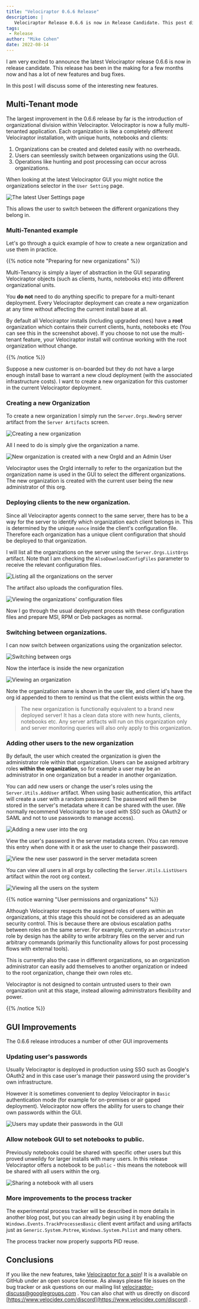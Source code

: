 ```yaml
---
title: "Velociraptor 0.6.6 Release"
description: |
   Velociraptor Release 0.6.6 is now in Release Candidate. This post discusses some of the new features.
tags:
 - Release
author: "Mike Cohen"
date: 2022-08-14
---
```


I am very excited to announce the latest Velociraptor release 0.6.6 is
now in release candidate. This release has been in the making for a
few months now and has a lot of new features and bug fixes.

In this post I will discuss some of the interesting new features.

## Multi-Tenant mode

The largest improvement in the 0.6.6 release by far is the
introduction of organizational division within Velociraptor.
Velociraptor is now a fully multi-tenanted application. Each
organization is like a completely different Velociraptor installation,
with unique hunts, notebooks and clients:

1. Organizations can be created and deleted easily with no overheads.
2. Users can seemlessly switch between organizations using the GUI.
3. Operations like hunting and post processing can occur across organizations.

When looking at the latest Velociraptor GUI you might notice the
organizations selector in the `User Setting` page.

![The latest User Settings page](user_settings.png)

This allows the user to switch between the different organizations
they belong in.

### Multi-Tenanted example

Let's go through a quick example of how to create a new organization
and use them in practice.

{{% notice note "Preparing for new organizations" %}}

Multi-Tenancy is simply a layer of abstraction in the GUI separating
Velociraptor objects (such as clients, hunts, notebooks etc) into
different organizational units.

You **do not** need to do anything specific to prepare for a
multi-tenant deployment. Every Velociraptor deployment can create a
new organization at any time without affecting the current install
base at all.

By default all Velociraptor installs (including upgraded ones) have a
**root** organization which contains their current clients, hunts,
notebooks etc (You can see this in the screenshot above). If you
choose to not use the multi-tenant feature, your Velociraptor install
will continue working with the root organization without change.

{{% /notice %}}

Suppose a new customer is on-boarded but they do not have a large
enough install base to warrant a new cloud deployment (with the
associated infrastructure costs). I want to create a new organization
for this customer in the current Velociraptor deployment.

### Creating a new Organization

To create a new organization I simply run the `Server.Orgs.NewOrg`
server artifact from the `Server Artifacts` screen.

![Creating a new organization](new_org.png)

All I need to do is simply give the organization a name.

![New organization is created with a new OrgId and an Admin User](new_org_results.png)

Velociraptor uses the OrgId internally to refer to the organization
but the organization name is used in the GUI to select the different
organizations. The new organization is created with the current user
being the new administrator of this org.

### Deploying clients to the new organization.

Since all Velociraptor agents connect to the same server, there has to
be a way for the server to identify which organization each client
belongs in. This is determined by the unique `nonce` inside the
client's configuration file. Therefore each organization has a unique
client configuration that should be deployed to that organization.

I will list all the organizations on the server using the
`Server.Orgs.ListOrgs` artifact. Note that I am checking the
`AlsoDownloadConfigFiles` parameter to receive the relevant
configuration files.

![Listing all the organizations on the server](list_orgs.png)

The artifact also uploads the configuration files.

![Viewing the organizations' configuration files](list_orgs_configs.png)

Now I go through the usual deployment process with these configuration
files and prepare MSI, RPM or Deb packages as normal.

### Switching between organizations.

I can now switch between organizations using the organization selector.

![Switching between orgs](switching_orgs.png)

Now the interface is inside the new organization

![Viewing an organization](viewing_orgs.png)

Note the organization name is shown in the user tile, and client id's
have the org id appended to them to remind us that the client exists
within the org.

> The new organization is functionally equivalent to a brand new
> deployed server! It has a clean data store with new hunts, clients,
> notebooks etc. Any server artifacts will run on this organization
> only and server monitoring queries will also only apply to this
> organization.

### Adding other users to the new organization

By default, the user which created the organization is given the
administrator role within that organization. Users can be assigned
arbitrary roles **within the organization**, so for example a user may
be an administrator in one organization but a reader in another
organization.

You can add new users or change the user's roles using the
`Server.Utils.AddUser` artifact. When using basic authentication, this
artifact will create a user with a random password. The password will
then be stored in the server's metadata where it can be shared with
the user. (We normally recommend Velociraptor to be used with SSO such
as OAuth2 or SAML and not to use passwords to manage access).

![Adding a new user into the org](adding_user.png)

View the user's password in the server metadata screen. (You can remove
this entry when done with it or ask the user to change their password).

![View the new user password in the server metadata screen](server_metadata.png)

You can view all users in all orgs by collecting the
`Server.Utils.ListUsers` artifact within the root org context.

![Viewing all the users on the system](list_users.png)

{{% notice warning "User permissions and organizations" %}}

Although Velociraptor respects the assigned roles of users within an
organizations, at this stage this should not be considered as an
adequate security control. This is because there are obvious
escalation paths between roles on the same server. For example,
currently an `administrator` role by design has the ability to write
arbitrary files on the server and run arbitrary commands (primarily
this functionality allows for post processing flows with external
tools).

This is currently also the case in different organizations, so an
organization administrator can easily add themselves to another
organization or indeed to the root organization, change their own
roles etc.

Velociraptor is not designed to contain untrusted users to their own
organization unit at this stage, instead allowing administrators
flexibility and power.

{{% /notice %}}


## GUI Improvements

The 0.6.6 release introduces a number of other GUI improvements

### Updating user's passwords

Usually Velociraptor is deployed in production using SSO such as
Google's OAuth2 and in this case user's manage their password using
the provider's own infrastructure.

However it is sometimes convenient to deploy Velociraptor in `Basic`
authentication mode (for example for on-premises or air gaped
deployment). Velociraptor now offers the ability for users to change
their own passwords within the GUI.

![Users may update their passwords in the GUI](update_password.png)

### Allow notebook GUI to set notebooks to public.

Previously notebooks could be shared with specific other users but
this proved unweildy for larger installs with many users. In this
release Velociraptor offers a notebook to be `public` - this means the
notebook will be shared with all users within the org.

![Sharing a notebook with all users](public_notebooks.png)

### More improvements to the process tracker

The experimental process tracker will be described in more details in
another blog post, but you can already begin using it by enabling the
`Windows.Events.TrackProcessesBasic` client event artifact and using
artifacts just as `Generic.System.Pstree`, `Windows.System.Pslist` and
many others.

The process tracker now properly supports PID reuse.

## Conclusions

If you like the new features, take [Velociraptor for a
spin](https://github.com/Velocidex/velociraptor)!  It is a available
on GitHub under an open source license. As always please file issues
on the bug tracker or ask questions on our mailing list
[velociraptor-discuss@googlegroups.com](mailto:velociraptor-discuss@googlegroups.com)
. You can also chat with us directly on discord
[https://www.velocidex.com/discord](https://www.velocidex.com/discord)
.

